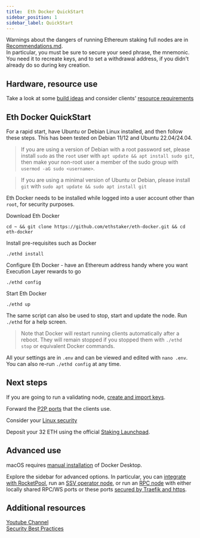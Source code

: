 ```yaml
---
title:  Eth Docker QuickStart
sidebar_position: 1
sidebar_label: QuickStart
---
```


Warnings about the dangers of running Ethereum staking full nodes are in [Recommendations.md](../Support/Recommendations.md).  
In particular, you must be sure to secure your seed phrase, the mnemonic. You need it to recreate keys, and
to set a withdrawal address, if you didn't already do so during key creation.

## Hardware, resource use

Take a look at some [build ideas](../Usage/Hardware.md) and consider clients' [resource requirements](../Usage/ResourceUsage.md)

## Eth Docker QuickStart

For a rapid start, have Ubuntu or Debian Linux installed, and then follow these steps. This has been tested on Debian
11/12 and Ubuntu 22.04/24.04. 

> If you are using a version of Debian with a root password set, please install `sudo` as the `root` user with
> `apt update && apt install sudo git`, then make your non-root user a member of the sudo group with
> `usermod -aG sudo <username>`.

> If you are using a minimal version of Ubuntu or Debian, please install `git` with `sudo apt update && sudo apt install git`

Eth Docker needs to be installed while logged into a user account other than `root`, for security purposes.

Download Eth Docker

`cd ~ && git clone https://github.com/ethstaker/eth-docker.git && cd eth-docker`

Install pre-requisites such as Docker

`./ethd install`

Configure Eth Docker - have an Ethereum address handy where you want Execution Layer rewards to go

`./ethd config`

Start Eth Docker

`./ethd up`

The same script can also be used to stop, start and update the node. Run `./ethd` for a help screen.

> Note that Docker will restart running clients automatically after a reboot. They will remain stopped if you stopped
them with `./ethd stop` or equivalent Docker commands.

All your settings are in `.env` and can be viewed and edited with `nano .env`. You can also re-run `./ethd config` at
any time.

## Next steps

If you are going to run a validating node, [create and import keys](../Usage/ImportKeys.md). 

Forward the [P2P ports](../Usage/Networking.md) that the clients use.

Consider your [Linux security](../Usage/LinuxSecurity.md)

Deposit your 32 ETH using the official [Staking Launchpad](https://launchpad.ethereum.org/en/).

## Advanced use

macOS requires [manual installation](../Usage/Prerequisites.md) of Docker Desktop. 

Explore the sidebar for advanced options. In particular, you can [integrate with RocketPool](../Usage/Advanced/Rocketpool.md),
run an [SSV operator node](../Usage/Advanced/SSV.md), or run an [RPC node](../Usage/Advanced/ClientSetup.md) with either locally
shared RPC/WS ports or these ports [secured by Traefik and https](../Usage/ReverseProxy.md).

## Additional resources

[Youtube Channel](https://www.youtube.com/channel/UCS5mP-iWYxOCBVSVugPYUhQ)  
[Security Best Practices](https://www.coincashew.com/coins/overview-eth/archived-guides/guide-or-how-to-setup-a-validator-on-eth2-mainnet/part-i-installation/guide-or-security-best-practices-for-a-eth2-validator-beaconchain-node)

